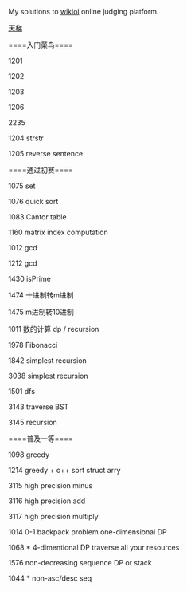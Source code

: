 My solutions to [wikioi](http://wikioi.com/) online judging platform.

[天梯](http://wikioi.com/training/)

====入门菜鸟====

1201 

1202 

1203

1206

2235

1204 strstr

1205 reverse sentence

====通过初赛====

1075 set

1076 quick sort

1083 Cantor table

1160 matrix index computation

1012 gcd

1212 gcd

1430 isPrime

1474 十进制转m进制

1475 m进制转10进制

1011 数的计算 dp / recursion

1978 Fibonacci

1842 simplest recursion

3038 simplest recursion

1501 dfs

3143 traverse BST

3145 recursion

====普及一等====

1098 greedy

1214 greedy + c++ sort struct arry

3115 high precision minus

3116 high precision add

3117 high precision multiply

1014 0-1 backpack problem one-dimensional DP

1068 * 4-dimentional DP  traverse all your resources

1576 non-decreasing sequence DP or stack

1044 * non-asc/desc seq 